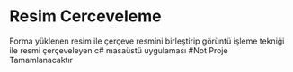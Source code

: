 
# Resim Cerceveleme

Forma yüklenen resim ile çerçeve resmini birleştirip görüntü işleme tekniği ile resmi çerçeveleyen c# masaüstü uygulaması
#Not Proje Tamamlanacaktır
